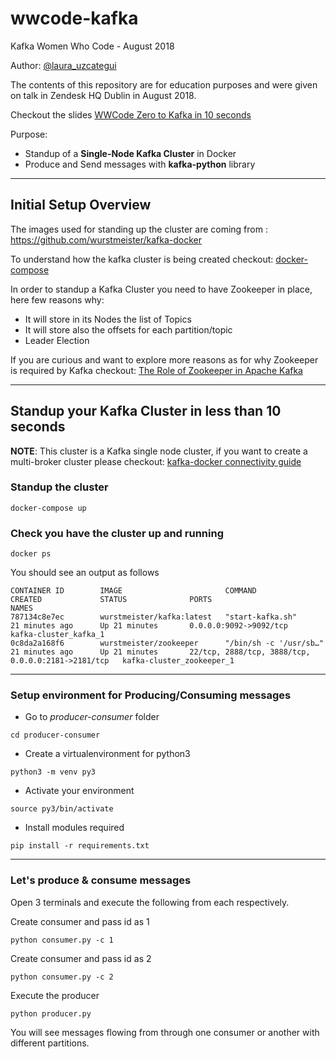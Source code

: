 # wwcode-kafka
Kafka Women Who Code - August 2018

Author: [@laura_uzcategui](https://twitter.com/laura_uzcategui)

The contents of this repository are for education purposes and were given on talk in Zendesk HQ Dublin in August 2018.

Checkout the slides [WWCode Zero to Kafka in 10 seconds](./slides/WWCODE_Zero_to_Kafka_in_10secs.pdf)

Purpose:
- Standup of a **Single-Node Kafka Cluster** in Docker
- Produce and Send messages with **kafka-python** library

------------
## Initial Setup Overview

The images used for standing up the cluster are coming from :
https://github.com/wurstmeister/kafka-docker

To understand how the kafka cluster is being created checkout:  [docker-compose](./kafka-cluster/docker-compose.yml)

In order to standup a Kafka Cluster you need to have Zookeeper in place, here few reasons why:

- It will store in its Nodes the list of Topics
- It will store also the offsets for each partition/topic
- Leader Election

If you are curious and want to explore more reasons as for why Zookeeper is required by Kafka checkout: [The Role of Zookeeper in Apache Kafka](http://www.waitingforcode.com/apache-kafka/the-role-of-apache-zookeeper-in-apache-kafka/read)

--------------

## Standup your Kafka Cluster in less than 10 seconds

**NOTE**: This cluster is a Kafka single node cluster, if you want to create a multi-broker cluster please checkout: [kafka-docker connectivity guide](https://github.com/wurstmeister/kafka-docker/wiki/Connectivity)

### Standup the cluster

`docker-compose up`

### Check you have the cluster up and running

`docker ps`

You should see an output as follows

```
CONTAINER ID        IMAGE                       COMMAND                  CREATED             STATUS              PORTS                                                NAMES
787134c8e7ec        wurstmeister/kafka:latest   "start-kafka.sh"         21 minutes ago      Up 21 minutes       0.0.0.0:9092->9092/tcp                               kafka-cluster_kafka_1
0c8da2a168f6        wurstmeister/zookeeper      "/bin/sh -c '/usr/sb…"   21 minutes ago      Up 21 minutes       22/tcp, 2888/tcp, 3888/tcp, 0.0.0.0:2181->2181/tcp   kafka-cluster_zookeeper_1
```
---------------
### Setup environment for Producing/Consuming messages

- Go to *producer-consumer* folder

`cd producer-consumer`

- Create a virtualenvironment for python3

`python3 -m venv py3`

- Activate your environment

`source py3/bin/activate`

- Install modules required

`pip install -r requirements.txt`

-------------
### Let's produce  & consume messages

Open 3 terminals and execute the following from each respectively.

Create consumer and pass id as 1

`python consumer.py -c 1`

Create consumer and pass id as 2

`python consumer.py -c 2`

Execute the producer

`python producer.py`

You will see messages flowing from through one consumer or another with different partitions.
